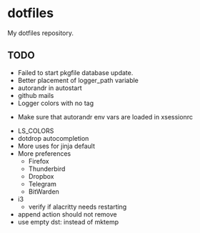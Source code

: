 # dotfiles
My dotfiles repository.

## TODO
- Failed to start pkgfile database update.
- Better placement of logger_path variable
- autorandr in autostart
- github mails
- Logger colors with no tag
+ Make sure that autorandr env vars are loaded in xsessionrc
- LS_COLORS
- dotdrop autocompletion
- More uses for jinja default
- More preferences
  + Firefox
  + Thunderbird
  + Dropbox
  + Telegram
  + BitWarden
- i3
  + verify if alacritty needs restarting
- append action should not remove
- use empty dst: instead of mktemp
